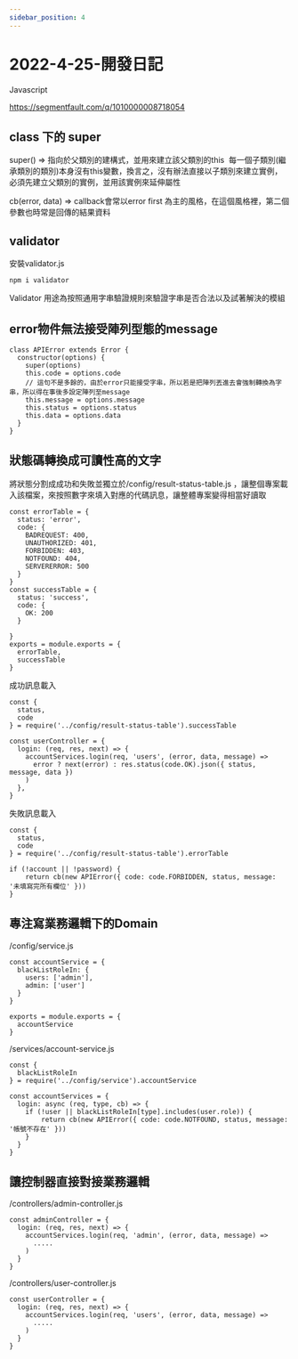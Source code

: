 ```yaml
---
sidebar_position: 4
---
```


# 2022-4-25-開發日記


Javascript 


https://segmentfault.com/q/1010000008718054

## class 下的 super

super() => 指向於父類別的建構式，並用來建立該父類別的this 
每一個子類別(繼承類別的類別)本身沒有this變數，換言之，沒有辦法直接以子類別來建立實例，必須先建立父類別的實例，並用該實例來延伸屬性


cb(error, data) => callback會常以error first 為主的風格，在這個風格裡，第二個參數也時常是回傳的結果資料


## validator

安裝validator.js 
```
npm i validator
```
Validator 用途為按照通用字串驗證規則來驗證字串是否合法以及試著解決的模組

## error物件無法接受陣列型態的message

```
class APIError extends Error {
  constructor(options) {
    super(options)
    this.code = options.code
    // 這句不是多餘的，由於error只能接受字串，所以若是把陣列丟進去會強制轉換為字串，所以得在事後多設定陣列至message
    this.message = options.message
    this.status = options.status
    this.data = options.data
  }
}
```

## 狀態碼轉換成可讀性高的文字

將狀態分割成成功和失敗並獨立於/config/result-status-table.js ，讓整個專案載入該檔案，來按照數字來填入對應的代碼訊息，讓整體專案變得相當好讀取

```
const errorTable = {
  status: 'error',
  code: {
    BADREQUEST: 400,
    UNAUTHORIZED: 401,
    FORBIDDEN: 403,
    NOTFOUND: 404,
    SERVERERROR: 500
  }
}
const successTable = {
  status: 'success',
  code: {
    OK: 200
  }

}
exports = module.exports = {
  errorTable,
  successTable
}
```

成功訊息載入
```
const {
  status,
  code
} = require('../config/result-status-table').successTable

const userController = {
  login: (req, res, next) => {
    accountServices.login(req, 'users', (error, data, message) =>
      error ? next(error) : res.status(code.OK).json({ status, message, data })
    )
  },
}
```

失敗訊息載入
```
const {
  status,
  code
} = require('../config/result-status-table').errorTable

if (!account || !password) {
    return cb(new APIError({ code: code.FORBIDDEN, status, message: '未填寫完所有欄位' }))
}
```

## 專注寫業務邏輯下的Domain


/config/service.js
```
const accountService = {
  blackListRoleIn: {
    users: ['admin'],
    admin: ['user']
  }
}

exports = module.exports = {
  accountService
}
```


/services/account-service.js
```
const {
  blackListRoleIn
} = require('../config/service').accountService

const accountServices = {
  login: async (req, type, cb) => {
    if (!user || blackListRoleIn[type].includes(user.role)) {
        return cb(new APIError({ code: code.NOTFOUND, status, message: '帳號不存在' }))
    }
  }
}
```

## 讓控制器直接對接業務邏輯

/controllers/admin-controller.js
```
const adminController = {
  login: (req, res, next) => {
    accountServices.login(req, 'admin', (error, data, message) =>
      .....
    )
  }
}
```

/controllers/user-controller.js
```
const userController = {
  login: (req, res, next) => {
    accountServices.login(req, 'users', (error, data, message) =>
      .....
    )
  }
}
```